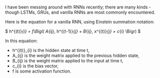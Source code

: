 I have been messing around with RNNs recently; there are many kinds - 
though LSTMs, GRUs, and vanilla RNNs are most commonly encountered.

Here is the equation for a vanilla RNN, using Einstein summation notation:

$
h^{(t)}_{i} = f\Bigl( A_{ij}\, h^{(t-1)}_{j} + B_{ij}\, x^{(t)}_{j} + c_{i} \Bigr)
$

In this equation:
- h^{(t)}_{i} is the hidden state at time t,
- A_{ij} is the weight matrix applied to the previous hidden state,
- B_{ij} is the weight matrix applied to the input at time t,
- c_{i} is the bias vector,
- f is some activation function.
